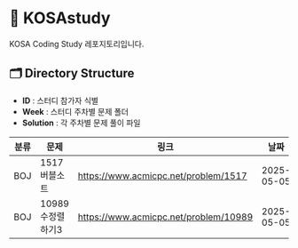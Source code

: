 # 🚀 KOSAstudy
KOSA Coding Study 레포지토리입니다.

## 🗂️ Directory Structure

- **ID** : 스터디 참가자 식별
- **Week** : 스터디 주차별 문제 폴더
- **Solution** : 각 주차별 문제 풀이 파일

| 분류       | 문제        | 링크               | 날짜     |
|------------|-------------|--------------------|----------|
| BOJ | 1517 버블소트    | https://www.acmicpc.net/problem/1517 | 2025-05-05    |
| BOJ | 10989 수정렬하기3  | https://www.acmicpc.net/problem/10989  | 2025-05-05 |
